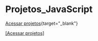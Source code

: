 # Projetos_JavaScript

[Acessar projetos](https://andersonnp.github.io/Projetos_JavaScript/){target="_blank"}


<a href="https://andersonnp.github.io/Projetos_JavaScript/" target="_blank">[Acessar projetos]</a>

